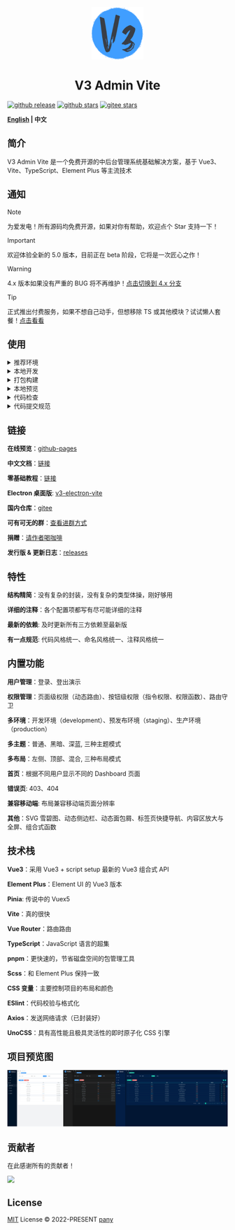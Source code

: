 <div align="center">
  <img alt="logo" width="120" height="120" src="./src/common/assets/images/layouts/logo.png">
  <h1>V3 Admin Vite</h1>
</div>

[![github release](https://img.shields.io/github/v/release/un-pany/v3-admin-vite?style=flat)](https://github.com/un-pany/v3-admin-vite/releases)
[![github stars](https://img.shields.io/github/stars/un-pany/v3-admin-vite?style=flat)](https://github.com/un-pany/v3-admin-vite/stargazers)
[![gitee stars](https://gitee.com/un-pany/v3-admin-vite/badge/star.svg)](https://gitee.com/un-pany/v3-admin-vite/stargazers)

<b><a href="./README.md">English</a> | 中文</b>

## 简介

V3 Admin Vite 是一个免费开源的中后台管理系统基础解决方案，基于 Vue3、Vite、TypeScript、Element Plus 等主流技术

## 通知

> [!NOTE]
> 为爱发电！所有源码均免费开源，如果对你有帮助，欢迎点个 Star 支持一下！

> [!IMPORTANT]
> 欢迎体验全新的 5.0 版本，目前正在 beta 阶段，它将是一次匠心之作！

> [!WARNING]
> 4.x 版本如果没有严重的 BUG 将不再维护！[点击切换到 4.x 分支](https://github.com/un-pany/v3-admin-vite/tree/4.x)

> [!TIP]
> 正式推出付费服务，如果不想自己动手，但想移除 TS 或其他模块？试试懒人套餐！[点击看看](https://github.com/un-pany/v3-admin-vite/issues/225)

## 使用

<details>
<summary>推荐环境</summary>

<br>

- 新版 `Visual Studio Code`
- 安装 `.vscode/extensions.json` 文件中推荐的插件
- `node` 20.x 或 22+
- `pnpm` 9+

</details>

<details>
<summary>本地开发</summary>

<br>

```bash
# 克隆项目
git clone https://github.com/un-pany/v3-admin-vite.git

# 进入项目目录
cd v3-admin-vite

# 安装依赖
pnpm i

# 启动服务
pnpm dev
```

</details>

<details>
<summary>打包构建</summary>

<br>

```bash
# 打包构建预发布环境
pnpm build:staging

# 打包构建生产环境
pnpm build
```

</details>

<details>
<summary>本地预览</summary>

<br>

```bash
# 先执行打包构建命令生成 dist 目录后再执行以下预览命令
pnpm preview
```

</details>

<details>
<summary>代码检查</summary>

<br>

```bash
# 代码校验与格式化
pnpm lint

# 单元测试
pnpm test
```

</details>

<details>
<summary>代码提交规范</summary>

<br>

`feat` 新功能

`fix` 修复错误

`perf` 优化

`refactor` 重构代码

`docs` 文档和注释

`types` 类型相关

`test` 单测相关

`ci` 持续集成、工作流

`revert` 撤销更改

`chore` 琐事（更新依赖、修改配置等）

</details>

## 链接

**在线预览**：[github-pages](https://un-pany.github.io/v3-admin-vite)

**中文文档**：[链接](https://juejin.cn/post/7089377403717287972)

**零基础教程**：[链接](https://juejin.cn/column/7207659644487139387)

**Electron 桌面版**: [v3-electron-vite](https://github.com/un-pany/v3-electron-vite)

**国内仓库**：[gitee](https://gitee.com/un-pany/v3-admin-vite)

**可有可无的群**：[查看进群方式](https://github.com/un-pany/v3-admin-vite/issues/191)

**捐赠**：[请作者喝咖啡](https://github.com/un-pany/v3-admin-vite/issues/69)

**发行版 & 更新日志**：[releases](https://github.com/un-pany/v3-admin-vite/releases)

## 特性

**结构精简**：没有复杂的封装，没有复杂的类型体操，刚好够用

**详细的注释**：各个配置项都写有尽可能详细的注释

**最新的依赖**: 及时更新所有三方依赖至最新版

**有一点规范**: 代码风格统一、命名风格统一、注释风格统一

## 内置功能

**用户管理**：登录、登出演示

**权限管理**：页面级权限（动态路由）、按钮级权限（指令权限、权限函数）、路由守卫

**多环境**：开发环境（development）、预发布环境（staging）、生产环境（production）

**多主题**：普通、黑暗、深蓝, 三种主题模式

**多布局**：左侧、顶部、混合, 三种布局模式

**首页**：根据不同用户显示不同的 Dashboard 页面

**错误页**: 403、404

**兼容移动端**: 布局兼容移动端页面分辨率

**其他**：SVG 雪碧图、动态侧边栏、动态面包屑、标签页快捷导航、内容区放大与全屏、组合式函数

## 技术栈

**Vue3**：采用 Vue3 + script setup 最新的 Vue3 组合式 API

**Element Plus**：Element UI 的 Vue3 版本

**Pinia**: 传说中的 Vuex5

**Vite**：真的很快

**Vue Router**：路由路由

**TypeScript**：JavaScript 语言的超集

**pnpm**：更快速的，节省磁盘空间的包管理工具

**Scss**：和 Element Plus 保持一致

**CSS 变量**：主要控制项目的布局和颜色

**ESlint**：代码校验与格式化

**Axios**：发送网络请求（已封装好）

**UnoCSS**：具有高性能且极具灵活性的即时原子化 CSS 引擎

## 项目预览图

![preview](./src/common/assets/images/docs/preview.png)

## 贡献者

在此感谢所有的贡献者！

<a href="https://github.com/un-pany/v3-admin-vite/graphs/contributors">
  <img src="https://contrib.rocks/image?repo=un-pany/v3-admin-vite">
</a>

## License

[MIT](./LICENSE) License © 2022-PRESENT [pany](https://github.com/pany-ang)
